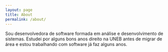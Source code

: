 ```yaml
---
layout: page
title: About
permalink: /about/
---
```


Sou desenvolvedora de software formada em análise e desenvolvimento de sistemas. Estudei por alguns
bons anos direito na UNEB antes de migrar de área e estou trabalhando com software já faz alguns
anos.
